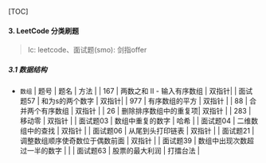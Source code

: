 [TOC]
#### 3. LeetCode 分类刷题
> lc: leetcode、面试题(smo): 剑指offer
##### 3.1 数据结构
+ `数组`
| 题号 | 题名 | 方法 |
| 167 | 两数之和 II - 输入有序数组 | 双指针|
| 面试题57 | 和为s的两个数字 | 双指针|
| 977 | 有序数组的平方 | 双指针 |
| 88 | 合并两个有序数组 | 双指针 |
| 26 | 删除排序数组中的重复项| 双指针 |
| 283 | 移动零 | 双指针 |
| 面试题03 | 数组中重复的数字 | 哈希 |
| 面试题04 | 二维数组中的查找 | 双指针 |
| 面试题06 | 从尾到头打印链表 | 双指针 |
| 面试题21 | 调整数组顺序使奇数位于偶数前面 | 双指针 |
| 面试题39 | 数组中出现次数超过一半的数字 |  |
| 面试题63 | 股票的最大利润 | 打擂台法 |